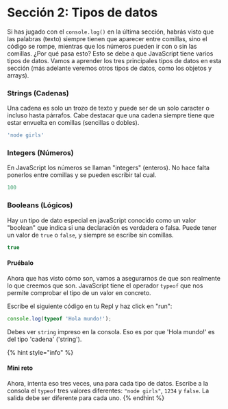 # Sección 2: Tipos de datos

Si has jugado con el `console.log()` en la última sección, habrás visto que las palabras \(texto\) siempre tienen que aparecer entre comillas, sino el código se rompe, mientras que los números pueden ir con o sin las comillas. ¿Por qué pasa esto? Esto se debe a que JavaScript tiene varios tipos de datos. Vamos a aprender los tres principales tipos de datos en esta sección \(más adelante veremos otros tipos de datos, como los objetos y arrays\).

### Strings \(Cadenas\)

Una cadena es solo un trozo de texto y puede ser de un solo caracter o incluso hasta párrafos. Cabe destacar que una cadena siempre tiene que estar envuelta en comillas \(sencillas o dobles\).

```javascript
'node girls'
```

### Integers \(Números\)

En JavaScript los números se llaman "integers" \(enteros\). No hace falta ponerlos entre comillas y se pueden escribir tal cual.

```javascript
100
```

### Booleans \(Lógicos\)

Hay un tipo de dato especial en javaScript conocido como un valor "boolean" que indica si una declaración es verdadera o falsa. Puede tener un valor de `true` o `false`, y siempre se escribe sin comillas.

```javascript
true
```

#### Pruébalo

Ahora que has visto cómo son, vamos a asegurarnos de que son realmente lo que creemos que son. JavaScript tiene el operador `typeof` que nos permite comprobar el tipo de un valor en concreto.

Escribe el siguiente código en tu Repl y haz click en "run":

```javascript
console.log(typeof 'Hola mundo!');
```

Debes ver `string` impreso en la consola. Eso es por que 'Hola mundo!' es del tipo 'cadena' \('string'\).

{% hint style="info" %}
#### Mini reto

Ahora, intenta eso tres veces, una para cada tipo de datos. Escribe a la consola el `typeof` tres valores diferentes: `"node girls"`, `1234` y `false`. La salida debe ser diferente para cada uno.
{% endhint %}

